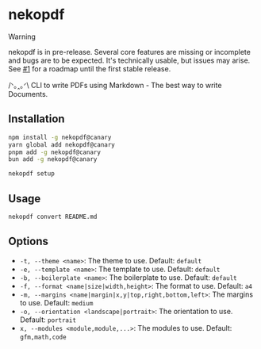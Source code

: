 # nekopdf

> [!WARNING]  
> nekopdf is in pre-release. Several core features are missing or incomplete and bugs are to be expected. It's technically usable, but issues may arise. See [#1](https://github.com/nekopdf/nekopdf/issues/1) for a roadmap until the first stable release.

/ᐠ｡ꞈ｡ᐟ\ CLI to write PDFs using Markdown - The best way to write Documents.

## Installation

```bash
npm install -g nekopdf@canary
yarn global add nekopdf@canary
pnpm add -g nekopdf@canary
bun add -g nekopdf@canary

nekopdf setup
```

## Usage

```bash
nekopdf convert README.md
```

## Options

- `-t, --theme <name>`: The theme to use. Default: `default`
- `-e, --template <name>`: The template to use. Default: `default`
- `-b, --boilerplate <name>`: The boilerplate to use. Default: `default`
- `-f, --format <name|size|width,height>`: The format to use. Default: `a4`
- `-m, --margins <name|margin|x,y|top,right,bottom,left>`: The margins to use. Default: `medium`
- `-o, --orientation <landscape|portrait>`: The orientation to use. Default: `portrait`
- `x, --modules <module,module,...>`: The modules to use. Default: `gfm,math,code`
